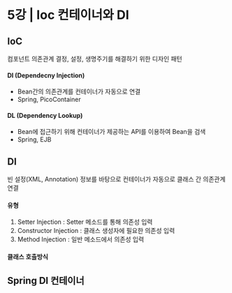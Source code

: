 # 5강 | Ioc 컨테이너와 DI

## IoC
컴포넌트 의존관계 결정, 설정, 생명주기를 해결하기 위한 디자인 패턴

#### DI (Dependecny Injection)
* Bean간의 의존관계를 컨테이너가 자동으로 연결
* Spring, PicoContainer

#### DL (Dependency Lookup)
* Bean에 접근하기 위해 컨테이너가 제공하는 API를 이용하여 Bean을 검색
* Spring, EJB

## DI
빈 설정(XML, Annotation) 정보를 바탕으로 컨테이너가 자동으로 클래스 간 의존관계 연결

#### 유형
1) Setter Injection : Setter 메소드를 통해 의존성 입력
2) Constructor Injection : 클래스 생성자에 필요한 의존성 입력
3) Method Injection : 일반 메소드에서 의존성 입력

#### 클래스 호출방식


## Spring DI 컨테이너
